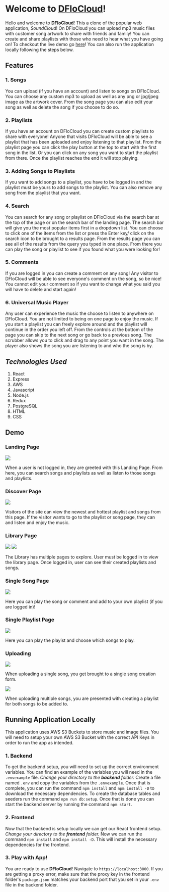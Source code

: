 # Welcome to [**DFloCloud**](https://dflocloud.onrender.com)!

Hello and welcome to [**DFloCloud**](https://dflocloud.onrender.com)! This a clone of the popular web application, *SoundCloud*! On DFloCloud  you can upload mp3 music files with customer song artwork to share with friends and family! You can create and share playlists with those who need to hear what you have going on! To checkout the live demo go [here](https://dflocloud.onrender.com)! You can also run the application locally following the steps below.

## Features

### 1. Songs  

You can upload (if you have an account) and listen to songs on DFloCloud. You can choose any custom mp3 to upload as well as any png or jpg/jpeg image as the artwork cover. From the song page you can also edit your song as well as delete the song if you choose to do so.

### 2. Playlists  

If you have an account on DFloCloud you can create custom playlists to share with everyone! Anyone that visits DFloCloud will be able to see a playlist that has been uploaded and enjoy listening to that playlist. From the playlist page you can click the play button at the top to start with the first song in the list. Or you can click on any song you want to start the playlist from there. Once the playlist reaches the end it will stop playing.

### 3. Adding Songs to Playlists  

If you want to add songs to a playlist, you have to be logged in and the playlist must be yours to add songs to the playlist. You can also remove any song from the playlist that you want. 

### 4. Search

You can search for any song or playlist on DFloCloud via the search bar at the top of the page or on the search bar of the landing page. The search bar will give you the most popular items first in a dropdown list. You can choose to click one of the items from the list or press the Enter key/ click on the search icon to be brought to a results page. From the results page you can see all of the results from the query you typed in one place. From there you can play the song or playlist to see if you found what you were looking for!

### 5. Comments

If you are logged in you can create a comment on any song! Any visitor to DFloCloud will be able to see everyone's comment on the song, so be nice! You cannot edit your comment so if you want to change what you said you will have to delete and start again!

### 6. Universal Music Player

Any user can experience the music the choose to listen to anywhere on DFloCloud. You are not limited to being on one page to enjoy the music. If you start a playlist you can freely explore around and the playlist will continue in the order you left off. From the controls at the bottom of the page you can skip to the next song or go back to a previous song. The scrubber allows you to click and drag to any point you want in the song. The player also shows the song you are listening to and who the song is by.

## *Technologies Used*

1. React
2. Express
3. AWS
4. Javascript
5. Node.js
6. Redux
7. PostgreSQL
8. HTML
9. CSS

## Demo

### Landing Page

![](https://github.com/dnlflores/dflocloud/blob/main/assets/LandingPage.gif)

When a user is not logged in, they are greeted with this Landing Page. From here, you can search songs and playlists as well as listen to those songs and playlists.

### Discover Page

![](https://github.com/dnlflores/dflocloud/blob/main/assets/DiscoverPage.gif)

Visitors of the site can view the newest and hottest playlist and songs from this page. If the visitor wants to go to the playlist or song page, they can and listen and enjoy the music.

### Library Page

![](https://github.com/dnlflores/dflocloud/blob/main/assets/LibraryPart1.gif)
![](https://github.com/dnlflores/dflocloud/blob/main/assets/LibraryPart2.gif)

The Library has multiple pages to explore. User must be logged in to view the library page. Once logged in, user can see their created playlists and songs.

### Single Song Page

![](https://github.com/dnlflores/dflocloud/blob/main/assets/SingleSong.gif)

Here you can play the song or comment and add to your own playlist (if you are logged in)!

### Single Playlist Page

![](https://github.com/dnlflores/dflocloud/blob/main/assets/SinglePlaylist.gif)

Here you can play the playist and choose which songs to play.

### Uploading

![](https://github.com/dnlflores/dflocloud/blob/main/assets/UploadSong.gif)

When uploading a single song, you get brought to a single song creation form.

![](https://github.com/dnlflores/dflocloud/blob/main/assets/UploadSongs.gif)

When uploading multiple songs, you are presented with creating a playlist for both songs to be added to.

## Running Application Locally

This application uses AWS S3 Buckets to store music and image files. You will need to setup your own AWS S3 Bucket with the correct API Keys in order to run the app as intended.

### 1. Backend

To get the backend setup, you will need to set up the correct environment variables. You can find an example of the variables you will need in the `.envexample` file. *Change your directory to the **backend** folder.*  Create a file named `.env` and copy the variables from the `.envexample`. Once that is complete, you can run the command `npm install` and `npm install -D` to download the necessary dependencies. To create the database tables and seeders run the command `npm run db:setup`. Once that is done you can start the backend server by running the command `npm start`.

### 2. Frontend

Now that the backend is setup locally we can get our React frontend setup. *Change your directory to the **frontend** folder.* Now we can run the command `npm install` and `npm install -D`. This will install the necessary dependencies for the frontend. 

### 3. Play with App!

You are ready to use **DFloCloud**! Navigate to `https://localhost:3000`. If you are getting a proxy error, make sure that the proxy key in the frontend folder's `package.json` matches your backend port that you set in your `.env` file in the backend folder.
